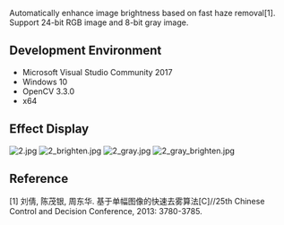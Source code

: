 Automatically enhance image brightness based on fast haze removal[1]. Support 24-bit RGB image and 8-bit gray image.

## Development Environment

+ Microsoft Visual Studio Community 2017
+ Windows 10
+ OpenCV 3.3.0
+ x64

## Effect Display
![2.jpg](http://github.com/rzwm/IBEABFHR/raw/master/images/2.jpg)
![2_brighten.jpg](http://github.com/rzwm/IBEABFHR/raw/master/images/2_brighten.jpg)
![2_gray.jpg](http://github.com/rzwm/IBEABFHR/raw/master/images/2_gray.jpg)
![2_gray_brighten.jpg](http://github.com/rzwm/IBEABFHR/raw/master/images/2_gray_brighten.jpg)

## Reference

[1] 刘倩, 陈茂银, 周东华. 基于单幅图像的快速去雾算法[C]//25th Chinese Control and Decision Conference, 2013: 3780-3785. 

